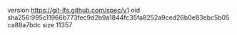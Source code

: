 version https://git-lfs.github.com/spec/v1
oid sha256:995c11966b773fec9d2b9a1844fc35fa8252a9ced26b0e83ebc5b05ca88a7bdc
size 11357
